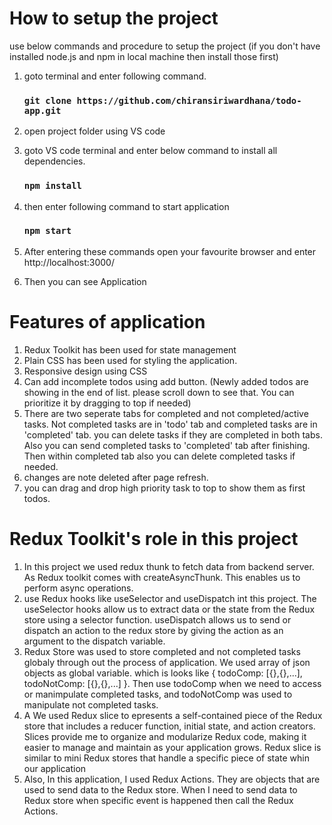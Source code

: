 # How to setup the project

use below commands and procedure to setup the project (if you don't have installed node.js and npm in local machine then install those first)

1. goto terminal and enter following command.

   ### `git clone https://github.com/chiransiriwardhana/todo-app.git`

2. open project folder using VS code

3. goto VS code terminal and enter below command to install all dependencies.
   
   ###  `npm install`  

4. then enter following command to start application

   ### `npm start`

5. After entering these commands open your favourite browser and enter http://localhost:3000/

6. Then you can see Application 

# Features of application

1. Redux Toolkit has been used for state management
2. Plain CSS has been used for styling the application.
3. Responsive design using CSS
4. Can add incomplete todos using add button. (Newly added todos are showing in the end of list. please scroll down to see that. You can prioritize it by dragging to top if needed)
5. There are two seperate tabs for completed and not completed/active tasks. Not completed tasks are in 'todo' tab and completed tasks are in 'completed' tab. you can delete tasks if they are completed in both tabs. Also you can send completed tasks to 'completed' tab after finishing. Then within completed tab also you can delete completed tasks if needed.
6. changes are note deleted after page refresh.
7. you can drag and drop high priority task to top to show them as first todos. 

# Redux Toolkit's role in this project

1. In this project we used redux thunk to fetch data from backend server. As Redux toolkit comes with createAsyncThunk. This enables us to perform async operations.
2. use Redux hooks like useSelector and useDispatch int this project. The useSelector hooks allow us to extract data or the state from the Redux store using a selector function. useDispatch allows us to send or dispatch an action to the redux store by giving the action as an argument to the dispatch variable.
3. Redux Store was used to store completed and not completed tasks globaly through out the process of application. We used array of json objects as global variable. which is looks like { todoComp: [{},{},...], todoNotComp: [{},{},...] }. Then use todoComp when we need to access or manimpulate completed tasks, and todoNotComp was used to manipulate not completed tasks.
4. A We used Redux slice to epresents a self-contained piece of the Redux store that includes a reducer function, initial state, and action creators. Slices provide me to organize and modularize Redux code, making it easier to manage and maintain as your application grows. Redux slice is similar to mini Redux stores that handle a specific piece of state whin our application
5. Also, In this application, I used Redux Actions. They are objects that are used to send data to the Redux store. When I need to send data to Redux store when specific event is happened then call the Redux Actions.

